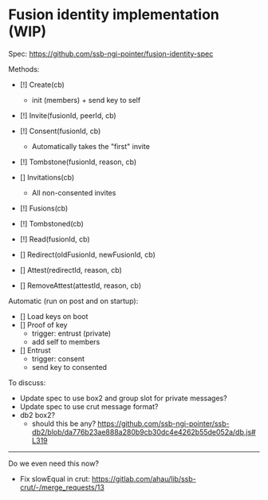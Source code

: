 # Fusion identity implementation (WIP)

Spec: https://github.com/ssb-ngi-pointer/fusion-identity-spec

Methods:
 - [!] Create(cb)
   - init (members) + send key to self
 - [!] Invite(fusionId, peerId, cb)
 - [!] Consent(fusionId, cb)
   - Automatically takes the "first" invite
 - [!] Tombstone(fusionId, reason, cb)

 - [] Invitations(cb)
   - All non-consented invites
 - [!] Fusions(cb)
 - [!] Tombstoned(cb)
 - [!] Read(fusionId, cb)
 - [] Redirect(oldFusionId, newFusionId, cb)
 - [] Attest(redirectId, reason, cb)
 - [] RemoveAttest(attestId, reason, cb)

Automatic (run on post and on startup):
 - [] Load keys on boot
 - [] Proof of key
   - trigger: entrust (private)
   - add self to members
 - [] Entrust
   - trigger: consent
   - send key to consented

To discuss:
 - Update spec to use box2 and group slot for private messages?
 - Update spec to use crut message format?
 - db2 box2?
   - should this be any?
     https://github.com/ssb-ngi-pointer/ssb-db2/blob/da776b23ae888a280b9cb30dc4e4262b55de052a/db.js#L319

-----

Do we even need this now?
 - Fix slowEqual in crut: https://gitlab.com/ahau/lib/ssb-crut/-/merge_requests/13

